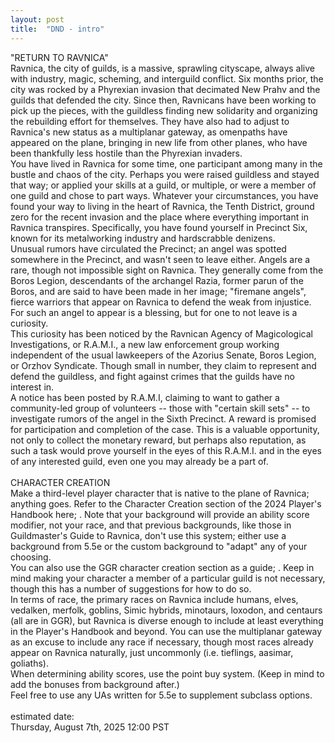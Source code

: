 ```yaml
---
layout: post
title:  "DND - intro"
---
```

<body>
  <p>
  "RETURN TO RAVNICA" <br>
  Ravnica, the city of guilds, is a massive, sprawling cityscape, always alive with industry, magic, scheming, and interguild conflict. Six months prior, the city was rocked by a Phyrexian invasion that decimated New Prahv and the guilds that defended the city. Since then, Ravnicans have been working to pick up the pieces, with the guildless finding new solidarity and organizing the rebuilding effort for themselves. They have also had to adjust to Ravnica's new status as a multiplanar gateway, as omenpaths have appeared on the plane, bringing in new life from other planes, who have been thankfully less hostile than the Phyrexian invaders. <br>
  You have lived in Ravnica for some time, one participant among many in the bustle and chaos of the city. Perhaps you were raised guildless and stayed that way; or applied your skills at a guild, or multiple, or were a member of one guild and chose to part ways. Whatever your circumstances, you have found your way to living in the heart of Ravnica, the Tenth District, ground zero for the recent invasion and the place where everything important in Ravnica transpires. Specifically, you have found yourself in Precinct Six, known for its metalworking industry and hardscrabble denizens. <br>
  Unusual rumors have circulated the Precinct; an angel was spotted somewhere in the Precinct, and wasn't seen to leave either. Angels are a rare, though not impossible sight on Ravnica. They generally come from the Boros Legion, descendants of the archangel Razia, former parun of the Boros, and are said to have been made in her image; "firemane angels", fierce warriors that appear on Ravnica to defend the weak from injustice. For such an angel to appear is a blessing, but for one to not leave is a curiosity. <br>
  This curiosity has been noticed by the Ravnican Agency of Magicological Investigations, or R.A.M.I., a new law enforcement group working independent of the usual lawkeepers of the Azorius Senate, Boros Legion, or Orzhov Syndicate. Though small in number, they claim to represent and defend the guildless, and fight against crimes that the guilds have no interest in. <br>
  A notice has been posted by R.A.M.I, claiming to want to gather a community-led group of volunteers -- those with "certain skill sets" -- to investigate rumors of the angel in the Sixth Precinct. A reward is promised for participation and completion of the case. This is a valuable opportunity, not only to collect the monetary reward, but perhaps also reputation, as such a task would prove yourself in the eyes of this R.A.M.I. and in the eyes of any interested guild, even one you may already be a part of. <br>
<br>
CHARACTER CREATION <br>
  Make a third-level player character that is native to the plane of Ravnica; anything goes. Refer to the Character Creation section of the 2024 Player's Handbook here; <https://5e.tools/book.html#xphb,2>. Note that your background will provide an ability score modifier, not your race, and that previous backgrounds, like those in Guildmaster's Guide to Ravnica, don't use this system; either use a background from 5.5e or the custom background to "adapt" any of your choosing. <br>
  You can also use the GGR character creation section as a guide; <https://5e.tools/book.html#ggr,1>. Keep in mind making your character a member of a particular guild is not necessary, though this has a number of suggestions for how to do so. <br>
  In terms of race, the primary races on Ravnica include humans, elves, vedalken, merfolk, goblins, Simic hybrids, minotaurs, loxodon, and centaurs (all are in GGR), but Ravnica is diverse enough to include at least everything in the Player's Handbook and beyond. You can use the multiplanar gateway as an excuse to include any race if necessary, though most races already appear on Ravnica naturally, just uncommonly (i.e. tieflings, aasimar, goliaths). <br>
  When determining ability scores, use the point buy system. <https://chicken-dinner.com/5e/5e-point-buy.html> (Keep in mind to add the bonuses from background after.) <br>
  Feel free to use any UAs written for 5.5e to supplement subclass options. <br>
<br>
estimated date: <br>
Thursday, August 7th, 2025 12:00 PST <br>
</p>
</body>
